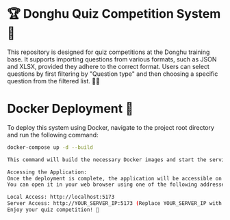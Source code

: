# 🏆 Donghu Quiz Competition System 🧠
This repository is designed for quiz competitions at the Donghu training base. It supports importing questions from various formats, such as JSON and XLSX, provided they adhere to the correct format. Users can select questions by first filtering by "Question type" and then choosing a specific question from the filtered list. 📝✅

# Docker Deployment 🐳
To deploy this system using Docker, navigate to the project root directory and run the following command:

```bash
docker-compose up -d --build

This command will build the necessary Docker images and start the services in detached mode.

Accessing the Application:
Once the deployment is complete, the application will be accessible on port 5173.
You can open it in your web browser using one of the following addresses:

Local Access: http://localhost:5173
Server Access: http://YOUR_SERVER_IP:5173 (Replace YOUR_SERVER_IP with the public IP address of your cloud server where Docker is running.)
Enjoy your quiz competition! 🎉
